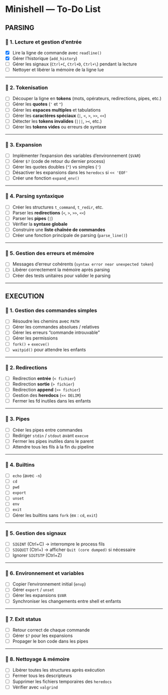 # Minishell — To-Do List

## PARSING

### 🔹 1. Lecture et gestion d’entrée
- [x] Lire la ligne de commande avec `readline()`
- [x] Gérer l’historique (`add_history`)
- [ ] Gérer les signaux (`Ctrl+C`, `Ctrl+D`, `Ctrl+\`) pendant la lecture
- [ ] Nettoyer et libérer la mémoire de la ligne lue

---

### 🔹 2. Tokenisation
- [ ] Découper la ligne en **tokens** (mots, opérateurs, redirections, pipes, etc.)
- [ ] Gérer les **quotes** (`'` et `"`)
- [ ] Gérer les **espaces multiples** et tabulations
- [ ] Gérer les **caractères spéciaux** (`|`, `<`, `>`, `>>`, `<<`)
- [ ] Détecter les **tokens invalides** (`|||`, `><`, etc.)
- [ ] Gérer les **tokens vides** ou erreurs de syntaxe

---

### 🔹 3. Expansion
- [ ] Implémenter l’expansion des variables d’environnement (`$VAR`)
- [ ] Gérer `$?` (code de retour du dernier process)
- [ ] Gérer les quotes doubles (`"`) vs simples (`'`)
- [ ] Désactiver les expansions dans les `heredocs` si `<< 'EOF'`
- [ ] Créer une fonction `expand_env()`

---

### 🔹 4. Parsing syntaxique
- [ ] Créer les structures `t_command`, `t_redir`, etc.
- [ ] Parser les **redirections** (`<`, `>`, `>>`, `<<`)
- [ ] Parser les **pipes** (`|`)
- [ ] Vérifier la **syntaxe globale**
- [ ] Construire une **liste chaînée de commandes**
- [ ] Créer une fonction principale de parsing (`parse_line()`)

---

### 🔹 5. Gestion des erreurs et mémoire
- [ ] Messages d’erreur cohérents (`syntax error near unexpected token`)
- [ ] Libérer correctement la mémoire après parsing
- [ ] Créer des tests unitaires pour valider le parsing

---

## EXECUTION

### 🔹 1. Gestion des commandes simples
- [ ] Résoudre les chemins avec `PATH`
- [ ] Gérer les commandes absolues / relatives
- [ ] Gérer les erreurs “commande introuvable”
- [ ] Gérer les permissions
- [ ] `fork()` + `execve()`
- [ ] `waitpid()` pour attendre les enfants

---

### 🔹 2. Redirections
- [ ] Redirection **entrée** (`< fichier`)
- [ ] Redirection **sortie** (`> fichier`)
- [ ] Redirection **append** (`>> fichier`)
- [ ] Gestion des **heredocs** (`<< DELIM`)
- [ ] Fermer les fd inutiles dans les enfants

---

### 🔹 3. Pipes
- [ ] Créer les pipes entre commandes
- [ ] Rediriger `stdin` / `stdout` avant `execve`
- [ ] Fermer les pipes inutiles dans le parent
- [ ] Attendre tous les fils à la fin du pipeline

---

### 🔹 4. Builtins
- [ ] `echo` (avec `-n`)
- [ ] `cd`
- [ ] `pwd`
- [ ] `export`
- [ ] `unset`
- [ ] `env`
- [ ] `exit`
- [ ] Gérer les builtins sans `fork` (ex : `cd`, `exit`)

---

### 🔹 5. Gestion des signaux
- [ ] `SIGINT` (Ctrl+C) → interrompre le process fils
- [ ] `SIGQUIT` (Ctrl+\) → afficher `Quit (core dumped)` si nécessaire
- [ ] Ignorer `SIGTSTP` (Ctrl+Z)

---

### 🔹 6. Environnement et variables
- [ ] Copier l’environnement initial (`envp`)
- [ ] Gérer `export` / `unset`
- [ ] Gérer les expansions `$VAR`
- [ ] Synchroniser les changements entre shell et enfants

---

### 🔹 7. Exit status
- [ ] Retour correct de chaque commande
- [ ] Gérer `$?` pour les expansions
- [ ] Propager le bon code dans les pipes

---

### 🔹 8. Nettoyage & mémoire
- [ ] Libérer toutes les structures après exécution
- [ ] Fermer tous les descripteurs
- [ ] Supprimer les fichiers temporaires des `heredocs`
- [ ] Vérifier avec `valgrind`

